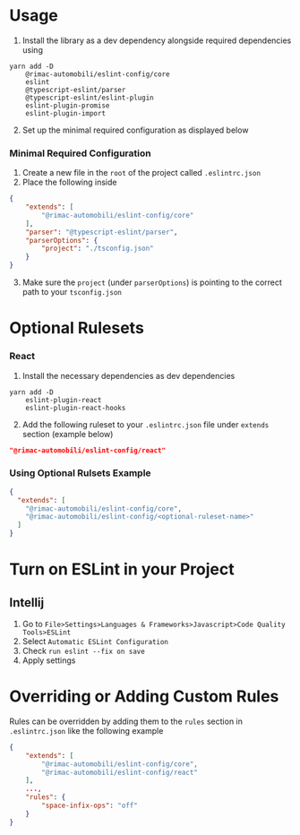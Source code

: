 # Usage

1. Install the library as a dev dependency alongside required dependencies using
```shell
yarn add -D 
    @rimac-automobili/eslint-config/core 
    eslint 
    @typescript-eslint/parser
    @typescript-eslint/eslint-plugin 
    eslint-plugin-promise
    eslint-plugin-import
```

2. Set up the minimal required configuration as displayed below

### Minimal Required Configuration
1. Create a new file in the `root` of the project called `.eslintrc.json`
2. Place the following inside
```JSON
{
    "extends": [
        "@rimac-automobili/eslint-config/core"
    ],
    "parser": "@typescript-eslint/parser",
    "parserOptions": {
        "project": "./tsconfig.json" 
    }
}
```
3. Make sure the `project` (under `parserOptions`) is pointing to the correct path to your `tsconfig.json`

# Optional Rulesets

### React
1. Install the necessary dependencies as dev dependencies
```shell
yarn add -D 
    eslint-plugin-react 
    eslint-plugin-react-hooks 
```
2. Add the following ruleset to your `.eslintrc.json` file under `extends` section (example below)
```JSON
"@rimac-automobili/eslint-config/react"
```

### Using Optional Rulsets Example
```json
{
  "extends": [
    "@rimac-automobili/eslint-config/core",
    "@rimac-automobili/eslint-config/<optional-ruleset-name>"
  ]
}
```

# Turn on ESLint in your Project

## Intellij
1. Go to `File>Settings>Languages & Frameworks>Javascript>Code Quality Tools>ESLint`
2. Select `Automatic ESLint Configuration`
3. Check `run eslint --fix on save`
4. Apply settings

# Overriding or Adding Custom Rules
Rules can be overridden by adding them to the `rules` section in `.eslintrc.json` like the following example
```json
{
    "extends": [
        "@rimac-automobili/eslint-config/core",
        "@rimac-automobili/eslint-config/react"
    ],
    ...,
    "rules": {
        "space-infix-ops": "off"
    }
}
```
